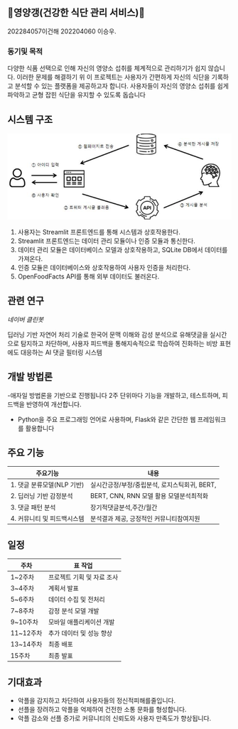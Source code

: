 ## 🥩영양갱(건강한 식단 관리 서비스)🍜
202284057이건해 202204060 이승우.

### 동기및 목적

 다양한 식품 선택으로 인해 자신의 영양소 섭취를 체계적으로 관리하기가 쉽지 않습니다. 이러한 문제를 해결하기 위 이 프로젝트는 사용자가 간편하게 자신의 식단을 기록하고 분석할 수 있는 플랫폼을 제공하고자 합니다. 사용자들이 자신의 영양소 섭취를 쉽게 파악하고 균형 잡힌 식단을 유지할 수 있도록 돕습니다

## 시스템 구조
![image](image.png)
1. 사용자는 Streamlit 프론트엔드를 통해 시스템과 상호작용한다.
2. Streamlit 프론트엔드는 데이터 관리 모듈이나 인증 모듈과 통신한다.
3. 데이터 관리 모듈은 데이터베이스 모델과 상호작용하고, SQLite DB에서 데이터를 가져온다.
4. 인증 모듈은 데이터베이스와 상호작용하여 사용자 인증을 처리한다.
5. OpenFoodFacts API를 통해 외부 데이터도 불러온다.

## 관련 연구
*네이버 클린봇*

딥러닝 기반 자연어 처리 기술로 한국어 문맥 이해와 감성 분석으로 유해댓글을 실시간으로 탐지하고 차단하며, 사용자 피드백을 통해지속적으로 학습하여 진화하는 비방 표현에도 대응하는 AI 댓글 필터링 시스템

## 개발 방법론

-애자일 방법론을 기반으로 진행됩니다  2주 단위마다 기능을 개발하고, 테스트하며, 피드백을 반영하여 개선합니다.
- Python을 주요 프로그래밍 언어로 사용하며, Flask와 같은 간단한 웹 프레임워크를 활용합니다


## 주요 기능


|   주요기능    |      내용                            |
| ---------- | ----------------------------------------------- |
| 1. 댓글 분류모델(NLP 기반)   |실시간긍정/부정/중립분석, 로지스틱회귀, BERT,                 |
|2. 딥러닝 기반 감정분석    | BERT, CNN, RNN 모델 활용 모델분석최적화    |
|3. 댓글 패턴 분석  | 장기적댓글분석,주간/월간                    |
|4. 커뮤니티 및 피드백시스템 | 분석결과 제공, 긍정적인 커뮤니티참여지원                 |

## 일정

| 주차       |  표 작업                                   |
| ---------- | ----------------------------------------------- |
| 1~2주차    |프로젝트 기획 및 자료 조사                       |
| 3~4주차    | 계획서 발표                         |
| 5~6주차    | 데이터 수집 및 전처리                       |
| 7~8주차    | 감정 분석 모델 개발                     |
| 9~10주차   | 모바일 애플리케이션 개발                             |
| 11~12주차  |추가 데이터 및 성능 향상           |
| 13~14주차  | 최종 배포                      |
| 15주차     | 최종 발표                            |

## 기대효과

- 악플을 감지하고 차단하여 사용자들의 정신적피해를줄입니다.
- 선플을 장려하고 악플을 억제하여 건전한 소통 문화를 형성합니다.
- 악플 감소와 선플 증가로 커뮤니티의 신뢰도와 사용자 만족도가 향상됩니다.
